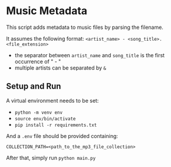 # Music Metadata

This script adds metadata to music files by parsing the filename.

It assumes the following format: `<artist_name> - <song_title>.<file_extension>`
* the separator between `artist_name` and `song_title` is the first occurrence of " - "
* multiple artists can be separated by `&`

## Setup and Run
A virtual environment needs to be set:
* `python -m venv env`
* `source env/bin/activate`
* `pip install -r requirements.txt`

And a `.env` file should be provided containing:
```
COLLECTION_PATH=<path_to_the_mp3_file_collection>
```

After that, simply run `python main.py`